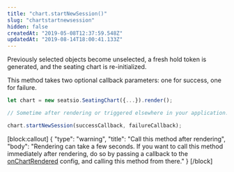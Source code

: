 ```yaml
---
title: "chart.startNewSession()"
slug: "chartstartnewsession"
hidden: false
createdAt: "2019-05-08T12:37:59.548Z"
updatedAt: "2019-08-14T18:00:41.133Z"
---
```

Previously selected objects become unselected, a fresh hold token is generated, and the seating chart is re-initialized.

This method takes two optional callback parameters: one for success, one for failure. 
```javascript
let chart = new seatsio.SeatingChart({...}).render();

// Sometime after rendering or triggered elsewhere in your application...

chart.startNewSession(successCallback, failureCallback);
```

[block:callout]
{
  &quot;type&quot;: &quot;warning&quot;,
  &quot;title&quot;: &quot;Call this method after rendering&quot;,
  &quot;body&quot;: &quot;Rendering can take a few seconds. If you want to call this method immediately after rendering, do so by passing a callback to the [onChartRendered](/docs/renderer-events-onchartrendered) config, and calling this method from there.&quot;
}
[/block]
